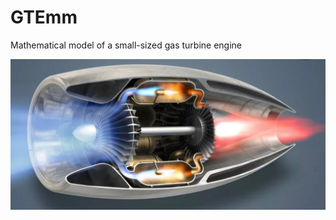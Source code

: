 # GTEmm
Mathematical model of a small-sized gas turbine engine


![Image alt](https://github.com/ByMisterAnt/GTEmm/blob/4a756cbe22da70c62dc521e42fb797d3ba80b22e/mgtd.jpg)
